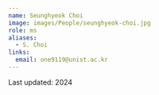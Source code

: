 ```yaml
---
name: Seunghyeok Choi
image: images/People/seunghyeok-choi.jpg
role: ms
aliases:
  - S. Choi
links:
  email: one9119@unist.ac.kr
---
```



Last updated: 2024